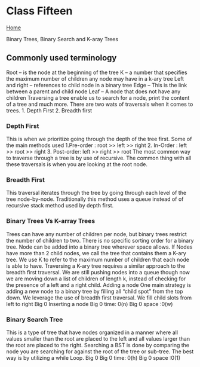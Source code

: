 # Class Fifteen

[Home](https://daviey52.github.io/reading-notes/)

Binary Trees, Binary Search and K-aray Trees

## Commonly used terminology

Root – is the node at the beginning of the tree
K – a number that specifies the maximum number of children any node may have in a k-ary tree
Left and right – references to child node in a binary tree
Edge – This is the link between a parent and child node
Leaf – A node that does not have any children
Traversing a tree enable us to search for a node, print the content of a tree and much more. There are two wats of traversals when it comes to trees. 1. Depth First 2. Breadth first

### Depth First

This is when we prioritize going through the depth of the tree first. Some of the main methods used
1.Pre-order : root >> left >> right
2.  In-Order :  left >> root >> right
3. Post-order:  left >> right >> root
The most common way to traverse through a tree is by use of recursive. The common thing with all these traversals is when you are looking at the root node.

### Breadth First

This traversal iterates through the tree by going through each level of the tree node-by-node.
Traditionally this method uses a queue instead of of recursive stack method used by depth first.

### Binary Trees Vs K-array Trees

Trees can have any number of children per node, but binary trees restrict the number of children to two. There is no specific sorting order for a binary tree. Node can be added into a binary tree wherever space allows.
If Nodes have more than 2 child nodes, we call the tree that contains them a K-ary tree. We use K to refer to the maximum number of children that each node is able to have.
Traversing a K-ary tree requires a similar approach to the breadth first traversal. We are still pushing nodes into a queue though now we are moving down a list of children of length k, instead of checking for the presence of a left and a right child.
Adding a node
One main strategy is adding a new node to a binary tree by filling all “child spot” from the top down. We leverage the use of breadth first traversal. We fill child slots from left to right
Big 0
Inserting a node
Big 0 time: 0(n)
Big 0 space :0(w)

### Binary Search Tree

This is a type of tree that have nodes organized in a manner where all values smaller than the root are placed to the left and all values larger than the root are placed to the right. Searching a BST is done by comparing the node you are searching for against the root of the tree or sub-tree. The best way is by utilizing a while Loop.
Big 0
Big 0 time: 0(h)
Big 0 space :0(1)
